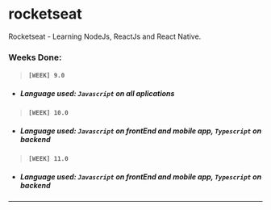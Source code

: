 # rocketseat
Rocketseat - Learning NodeJs, ReactJs and React Native.

### Weeks Done:

> #### `[WEEK] 9.0`

- ##### Language used: `Javascript` on all aplications

> #### `[WEEK] 10.0`

- ##### Language used: `Javascript` on frontEnd and mobile app, `Typescript` on backend

> #### `[WEEK] 11.0`

- ##### Language used: `Javascript` on frontEnd and mobile app, `Typescript` on backend
***********
